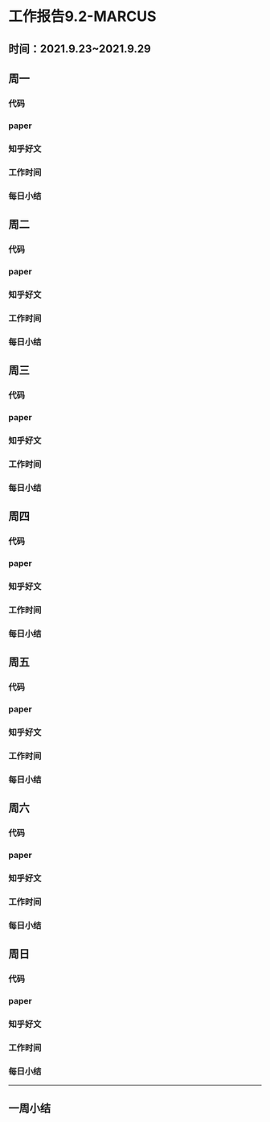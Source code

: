 # 工作报告9.2-MARCUS

## 时间：2021.9.23~2021.9.29

## 周一

### 代码



### paper



### 知乎好文



### 工作时间



### 每日小结

## 周二

### 代码



### paper



### 知乎好文



### 工作时间



### 每日小结

## 周三

### 代码



### paper



### 知乎好文



### 工作时间



### 每日小结

## 周四

### 代码



### paper



### 知乎好文



### 工作时间



### 每日小结

## 周五

### 代码



### paper



### 知乎好文



### 工作时间



### 每日小结

## 周六

### 代码



### paper



### 知乎好文



### 工作时间



### 每日小结

## 周日

### 代码



### paper



### 知乎好文



### 工作时间



### 每日小结



---

## 一周小结
